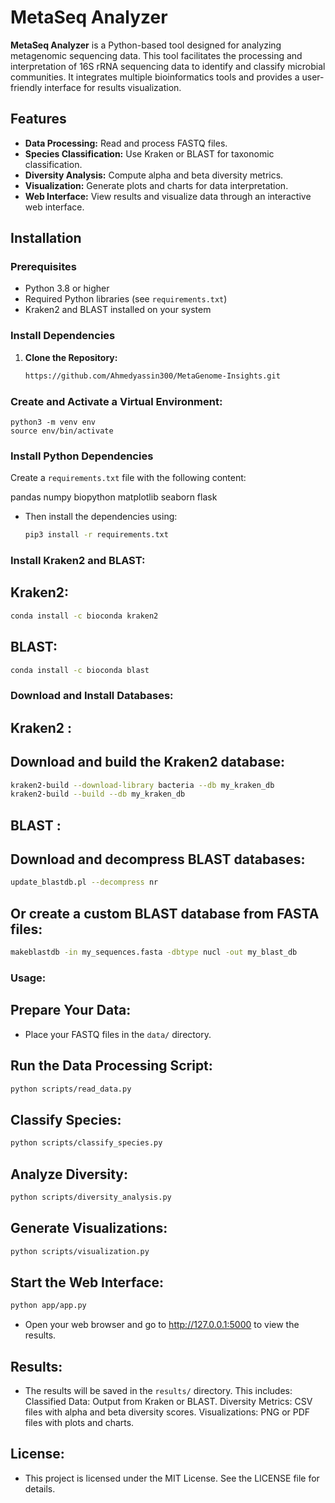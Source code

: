 # MetaSeq Analyzer

**MetaSeq Analyzer** is a Python-based tool designed for analyzing metagenomic sequencing data. This tool facilitates the processing and interpretation of 16S rRNA sequencing data to identify and classify microbial communities. It integrates multiple bioinformatics tools and provides a user-friendly interface for results visualization.

## Features

- **Data Processing:** Read and process FASTQ files.
- **Species Classification:** Use Kraken or BLAST for taxonomic classification.
- **Diversity Analysis:** Compute alpha and beta diversity metrics.
- **Visualization:** Generate plots and charts for data interpretation.
- **Web Interface:** View results and visualize data through an interactive web interface.

## Installation

### Prerequisites

- Python 3.8 or higher
- Required Python libraries (see `requirements.txt`)
- Kraken2 and BLAST installed on your system

### Install Dependencies

1. **Clone the Repository:**

   ```bash
   https://github.com/Ahmedyassin300/MetaGenome-Insights.git
   
### Create and Activate a Virtual Environment:

    python3 -m venv env
    source env/bin/activate
                           
### Install Python Dependencies

Create a `requirements.txt` file with the following content:

pandas
numpy
biopython
matplotlib
seaborn
flask

* Then install the dependencies using:
     ```bash
     pip3 install -r requirements.txt 
     ``` 
### Install Kraken2 and BLAST:
## Kraken2: 
```bash
conda install -c bioconda kraken2
```
## BLAST: 
```bash
conda install -c bioconda blast
```
### Download and Install Databases:
 ## Kraken2 :
 ## Download and build the Kraken2 database:
 
 ```bash
kraken2-build --download-library bacteria --db my_kraken_db
kraken2-build --build --db my_kraken_db
```
## BLAST : 
## Download and decompress BLAST databases:
 ```bash
update_blastdb.pl --decompress nr
```
## Or create a custom BLAST database from FASTA files:
 ```bash
makeblastdb -in my_sequences.fasta -dbtype nucl -out my_blast_db
```
### Usage:
## Prepare Your Data:
* Place your FASTQ files in the ```data/``` directory.
## Run the Data Processing Script:
```bash
python scripts/read_data.py
```
## Classify Species:
```bash
python scripts/classify_species.py
```
## Analyze Diversity:
```bash
python scripts/diversity_analysis.py
```
## Generate Visualizations:
```bash
python scripts/visualization.py
```

## Start the Web Interface:
```bash
python app/app.py
```
* Open your web browser and go to http://127.0.0.1:5000 to view the results.

## Results:
* The results will be saved in the ```results/``` directory. This includes:
Classified Data: Output from Kraken or BLAST.
Diversity Metrics: CSV files with alpha and beta diversity scores.
Visualizations: PNG or PDF files with plots and charts.

## License:
* This project is licensed under the MIT License. See the LICENSE file for details.





































     
     








                               


                      
    


    

  
  



